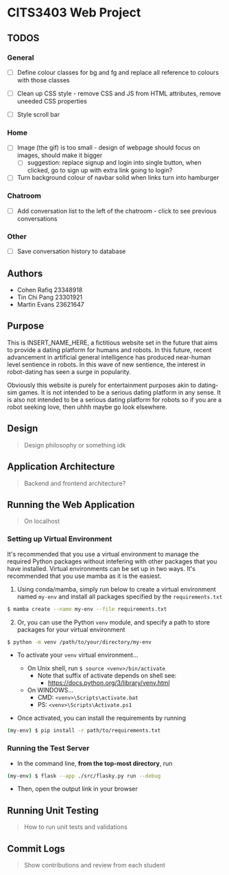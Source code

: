 # CITS3403 Web Project

## **TODOS**

### General
- [ ] Define colour classes for bg and fg and replace all reference to colours with those classes
- [ ] Clean up CSS style - remove CSS and JS from HTML attributes, remove uneeded CSS properties
- [ ] Style scroll bar


### Home
- [ ] Image (the gif) is too small - design of webpage should focus on images, should make it bigger
    - [ ] suggestion: replace signup and login into single button, when clicked, go to sign up with extra link going to login?
- [ ] Turn background colour of navbar solid when links turn into hamburger
    
### Chatroom
- [ ] Add conversation list to the left of the chatroom - click to see previous conversations

### Other
- [ ] Save conversation history to database



## Authors
- Cohen Rafiq 23348918
- Tin Chi Pang 23301921
- Martin Evans 23621647

## Purpose
This is INSERT_NAME_HERE, a fictitious website set in the future that aims 
to provide a dating platform for humans and robots. In this future, recent 
advancement in artificial general intelligence has produced near-human 
level sentience in robots. In this wave of new sentience, the interest 
in robot-dating has seen a surge in popularity.

Obviously this website is purely for entertainment purposes akin to 
dating-sim games. It is not intended to be a serious dating platform in any 
sense. It is also not intended to be a serious dating platform for robots 
so if you are a robot seeking love, then uhhh maybe go look elsewhere.

## Design
> Design philosophy or something idk


## Application Architecture
> Backend and frontend architecture?


## Running the Web Application
> On localhost
### Setting up Virtual Environment
It's recommended that you use a virtual environment to manage the required Python packages without intefering with other packages that you have installed. Virtual environments can be set up in two ways. It's recommended that you use mamba as it is the easiest.
1. Using conda/mamba, simply run below to create a virtual environment named `my-env` and install all packages specified by the `requirements.txt`
```bash
$ mamba create --name my-env --file requirements.txt
```
2. Or, you can use the Python `venv` module, and specify a path to store packages for your virtual environment
```bash
$ python -m venv /path/to/your/directory/my-env
```
- To activate your `venv` virtual environment...
    - On Unix shell, run `$ source <venv>/bin/activate`
        - Note that suffix of activate depends on shell see:
            - https://docs.python.org/3/library/venv.html
    - On WINDOWS...
        - CMD: `<venv>\Scripts\activate.bat`
        - PS: `<venv>\Scripts\Activate.ps1`
  
- Once activated, you can install the requirements by running
```bash
(my-env) $ pip install -r path/to/requirements.txt
```

### Running the Test Server
- In the command line, **from the top-most directory**, run
```bash
(my-env) $ flask --app ./src/flasky.py run --debug
```
- Then, open the output link in your browser


## Running Unit Testing
> How to run unit tests and validations


## Commit Logs
> Show contributions and review from each student
